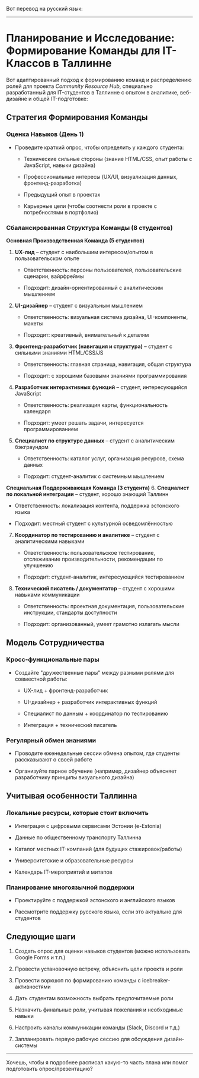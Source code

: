 Вот перевод на русский язык:

---

# Планирование и Исследование: Формирование Команды для IT-Классов в Таллинне

Вот адаптированный подход к формированию команд и распределению ролей для проекта _Community Resource Hub_, специально разработанный для IT-студентов в Таллинне с опытом в аналитике, веб-дизайне и общей IT-подготовке:

## Стратегия Формирования Команды

### Оценка Навыков (День 1)

- Проведите краткий опрос, чтобы определить у каждого студента:
    
    - Технические сильные стороны (знание HTML/CSS, опыт работы с JavaScript, навыки дизайна)
        
    - Профессиональные интересы (UX/UI, визуализация данных, фронтенд-разработка)
        
    - Предыдущий опыт в проектах
        
    - Карьерные цели (чтобы соотнести роли в проекте с потребностями в портфолио)
        

### Сбалансированная Структура Команды (8 студентов)

**Основная Производственная Команда (5 студентов)**

1. **UX-лид** – студент с наибольшим интересом/опытом в пользовательском опыте
    
    - Ответственность: персоны пользователей, пользовательские сценарии, вайрфреймы
        
    - Подходит: дизайн-ориентированный с аналитическим мышлением
        
2. **UI-дизайнер** – студент с визуальным мышлением
    
    - Ответственность: визуальная система дизайна, UI-компоненты, макеты
        
    - Подходит: креативный, внимательный к деталям
        
3. **Фронтенд-разработчик (навигация и структура)** – студент с сильными знаниями HTML/CSS/JS
    
    - Ответственность: главная страница, навигация, общая структура
        
    - Подходит: с хорошими базовыми знаниями программирования
        
4. **Разработчик интерактивных функций** – студент, интересующийся JavaScript
    
    - Ответственность: реализация карты, функциональность календаря
        
    - Подходит: умеет решать задачи, интересуется программированием
        
5. **Специалист по структуре данных** – студент с аналитическим бэкграундом
    
    - Ответственность: каталог услуг, организация ресурсов, схема данных
        
    - Подходит: студент-аналитик с системным мышлением
        

**Специальная Поддерживающая Команда (3 студента)** 6. **Специалист по локальной интеграции** – студент, хорошо знающий Таллинн

- Ответственность: локализация контента, поддержка эстонского языка
    
- Подходит: местный студент с культурной осведомлённостью
    

7. **Координатор по тестированию и аналитике** – студент с аналитическими навыками
    
    - Ответственность: пользовательское тестирование, отслеживание производительности, рекомендации по улучшению
        
    - Подходит: студент-аналитик, интересующийся тестированием
        
8. **Технический писатель / документатор** – студент с хорошими навыками коммуникации
    
    - Ответственность: проектная документация, пользовательские инструкции, стандарты доступности
        
    - Подходит: организованный, умеет грамотно излагать мысли
        

## Модель Сотрудничества

### Кросс-функциональные пары

- Создайте "дружественные пары" между разными ролями для совместной работы:
    
    - UX-лид + фронтенд-разработчик
        
    - UI-дизайнер + разработчик интерактивных функций
        
    - Специалист по данным + координатор по тестированию
        
    - Интеграция + технический писатель
        

### Регулярный обмен знаниями

- Проводите еженедельные сессии обмена опытом, где студенты рассказывают о своей работе
    
- Организуйте парное обучение (например, дизайнер объясняет разработчику принципы визуального дизайна)
    

## Учитывая особенности Таллинна

### Локальные ресурсы, которые стоит включить

- Интеграция с цифровыми сервисами Эстонии (e-Estonia)
    
- Данные по общественному транспорту Таллинна
    
- Каталог местных IT-компаний (для будущих стажировок/работы)
    
- Университетские и образовательные ресурсы
    
- Календарь IT-мероприятий и митапов
    

### Планирование многоязычной поддержки

- Проектируйте с поддержкой эстонского и английского языков
    
- Рассмотрите поддержку русского языка, если это актуально для студентов
    

## Следующие шаги

1. Создать опрос для оценки навыков студентов (можно использовать Google Forms и т.п.)
    
2. Провести установочную встречу, объяснить цели проекта и роли
    
3. Провести воркшоп по формированию команды с icebreaker-активностями
    
4. Дать студентам возможность выбрать предпочитаемые роли
    
5. Назначить финальные роли, учитывая пожелания и необходимые навыки
    
6. Настроить каналы коммуникации команды (Slack, Discord и т.д.)
    
7. Запланировать первую рабочую сессию для обсуждения дизайн-системы
    

---

Хочешь, чтобы я подробнее расписал какую-то часть плана или помог подготовить опрос/презентацию?